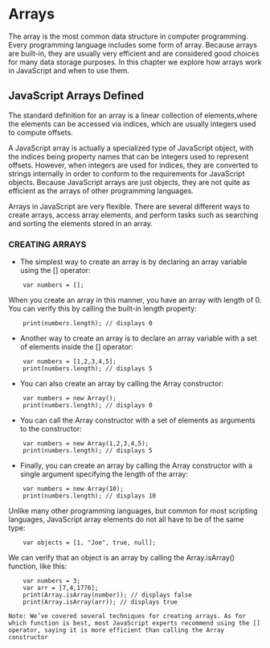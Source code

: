 # Arrays

The array is the most common data structure in computer programming. Every programming language includes some form of array. Because arrays are built-in, they are usually very efficient and are considered good choices for many data storage purposes. In this chapter we explore how arrays work in JavaScript and when to use them.

## JavaScript Arrays Defined

The standard definition for an array is a linear collection of elements,where the elements can be accessed via indices, which are usually integers used to compute offsets.

A JavaScript array is actually a specialized type of JavaScript object, with the indices being property names that can be integers used to represent offsets. However, when integers are used for indices, they are converted to strings internally in order to conform to the requirements for JavaScript objects. Because JavaScript arrays are just objects, they are not quite as efficient as the arrays of other programming languages.

Arrays in JavaScript are very flexible. There are several different ways to create arrays, access array elements, and perform tasks such as searching and sorting the elements stored in an array.

### CREATING ARRAYS

* The simplest way to create an array is by declaring an array variable using the [] operator:
```
    var numbers = [];
```
When you create an array in this manner, you have an array with length of 0. You can verify this by calling the built-in length property:
```
    print(numbers.length); // displays 0
```

* Another way to create an array is to declare an array variable with a set of elements inside the [] operator:
```
    var numbers = [1,2,3,4,5];
    print(numbers.length); // displays 5
```

* You can also create an array by calling the Array constructor:
```
    var numbers = new Array();
    print(numbers.length); // displays 0
```

* You can call the Array constructor with a set of elements as arguments to the constructor:
```
    var numbers = new Array(1,2,3,4,5);
    print(numbers.length); // displays 5
```

* Finally, you can create an array by calling the Array constructor with a single argument specifying the length of the array:
```
    var numbers = new Array(10);
    print(numbers.length); // displays 10
```

Unlike many other programming languages, but common for most scripting languages, JavaScript array elements do not all have to be of the same type:
```
    var objects = [1, "Joe", true, null];
```

We can verify that an object is an array by calling the Array.isArray() function, like this:
```
    var numbers = 3;
    var arr = [7,4,1776];
    print(Array.isArray(number)); // displays false
    print(Array.isArray(arr)); // displays true
```

```
Note: We’ve covered several techniques for creating arrays. As for which function is best, most JavaScript experts recommend using the [] operator, saying it is more efficient than calling the Array constructor
```
